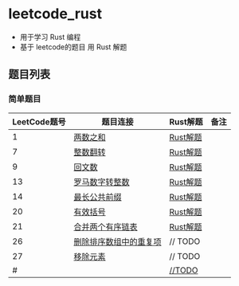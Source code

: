 # leetcode_rust

- 用于学习 Rust 编程
- 基于 leetcode的题目 用 Rust 解题

## 题目列表


### 简单题目

|LeetCode题号|题目连接|Rust解题|备注|
|---|---|---|---|
|1|[两数之和](https://leetcode-cn.com/problems/two-sum/)|[Rust解题](./easy/two_sum/src/main.rs)||
|7|[整数翻转](https://leetcode-cn.com/problems/reverse-integer/)|[Rust解题](./easy/reverse_integer/src/main.rs)||
|9|[回文数](https://leetcode-cn.com/problems/palindrome-number/)|[Rust解题](./easy/palindrome_number/src/main.rs)||
|13|[罗马数字转整数](https://leetcode-cn.com/problems/roman-to-integer)|[Rust解题](./easy/roman_to_integer/src/main.rs)||
|14|[最长公共前缀](https://leetcode-cn.com/problems/longest-common-prefix)|[Rust解题](./easy/longest_common_prefix/src/main.rs)||
|20|[有效括号](https://leetcode-cn.com/problems/valid-parentheses)|[Rust解题](./easy/valid_parentheses/src/main.rs)||
|21|[合并两个有序链表](https://leetcode-cn.com/problems/merge-two-sorted-lists/)|[Rust解题](./easy/merge_two_sorted_lists/src/main.rs)||
|26|[删除排序数组中的重复项](https://leetcode-cn.com/problems/remove-duplicates-from-sorted-array/)|// TODO||
|27|[移除元素](https://leetcode-cn.com/problems/remove-element/)|// TODO||
|#|[](https://leetcode-cn.com/problems/)|[//TODO]()||

